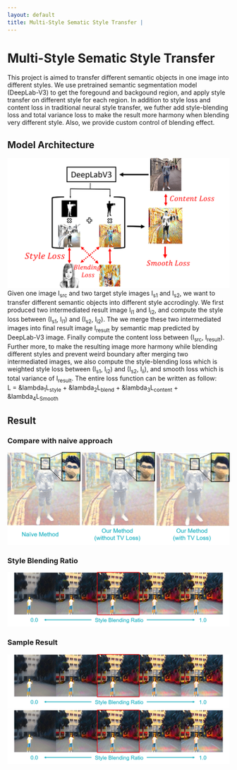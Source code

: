 ```yaml
---
layout: default
title: Multi-Style Sematic Style Transfer | 
---
```


# Multi-Style Sematic Style Transfer 
This project is aimed to transfer different semantic objects in one image into different styles. We use pretrained semantic segmentation model (DeepLab-V3) to get the foregound and backgound region, and apply style transfer on different style for each region. In addition to style loss and content loss in traditional neural style transfer, we futher add style-blending loss and total variance loss to make the result more harmony when blending very different style. Also, we provide custom control of blending effect. 

## Model Architecture
<img src = "./model_architecture.png" class="projectDetailImg">
Given one image I<sub>src</sub> and two target style images I<sub>s1</sub> and I<sub>s2</sub>, we want to transfer different semantic objects into different style accrodingly. We first produced two intermediated result image I<sub>i1</sub> and I<sub>i2</sub>, and compute the style loss between (I<sub>s1</sub>, I<sub>i1</sub>) and (I<sub>s2</sub>, I<sub>i2</sub>). The we merge these two intermediated images into final result image I<sub>result</sub> by semantic map predicted by DeepLab-V3 image. Finally compute the content loss between (I<sub>src</sub>, I<sub>result</sub>). Further more, to make the resulting image more harmony while blending different styles and prevent weird boundary after merging two intermediated images, we also compute the style-blending loss which is weighted style loss between (I<sub>s1</sub>, I<sub>i2</sub>) and (I<sub>s2</sub>, I<sub>ii</sub>), and smooth loss which is total variance of I<sub>result</sub>. The entire loss function can be written as follow:<br/>
L = &lambda<sub>1</sub>L<sub>style</sub> + &lambda<sub>2</sub>L<sub>blend</sub> + &lambda<sub>3</sub>L<sub>content</sub> + &lambda<sub>4</sub>L<sub>Smooth</sub>

## Result 
### Compare with naive approach
<img src = "./compare.png" class="projectDetailImg">

### Style Blending Ratio
<img src = "./blending.png" class="projectDetailImg">

### Sample Result
<img src = "./blending.png" class="projectDetailImgHalf">
<img src = "./blending.png" class="projectDetailImgHalf">

